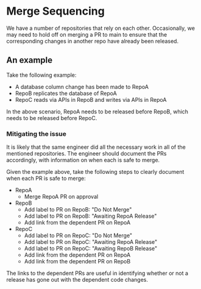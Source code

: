 # Merge Sequencing

We have a number of repositories that rely on each other. Occasionally, we may
need to hold off on merging a PR to main to ensure that the corresponding
changes in another repo have already been released.

## An example

Take the following example:

 * A database column change has been made to RepoA
 * RepoB replicates the database of RepoA
 * RepoC reads via APIs in RepoB and writes via APIs in RepoA

In the above scenario, RepoA needs to be released before RepoB, which needs to
be released before RepoC.

### Mitigating the issue

It is likely that the same engineer did all the necessary work in all of the
mentioned repositories. The engineer should document the PRs accordingly, with
information on when each is safe to merge.

Given the example above, take the following steps to clearly document when each
PR is safe to merge:

  * RepoA
    * Merge RepoA PR on approval
  * RepoB
    * Add label to PR on RepoB: "Do Not Merge"
    * Add label to PR on RepoB: "Awaiting RepoA Release"
    * Add link from the dependent PR on RepoA
  * RepoC
    * Add label to PR on RepoC: "Do Not Merge"
    * Add label to PR on RepoC: "Awaiting RepoA Release"
    * Add label to PR on RepoC: "Awaiting RepoB Release"
    * Add link from the dependent PR on RepoA
    * Add link from the dependent PR on RepoB

The links to the dependent PRs are useful in identifying whether or not a
release has gone out with the dependent code changes.
